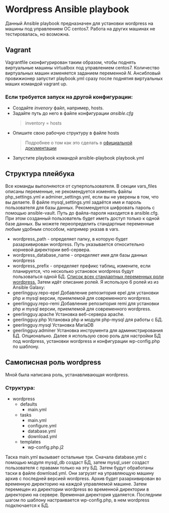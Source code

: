 # Wordpress Ansible playbook
Данный Ansible playbook предназначен для установки wordpress на машины под управлением ОС centos7. Работа на других машинах не тестировалась, но возможна.

## Vagrant
Vagrantfile сконфигурирован таким образом, чтобы поднять виртуальные машины virtualbox под управлением centos7. Количество виртуальных машин изменяется заданием переменной *N*.
Ансибловый провижионер запустит playbook.yml сразу после поднятия виртуальных маших командой vagrant up.
### Если требуется запуск на другой конфигурации:
- Создайте *invenory* файл, например, hosts.
- Задайте путь до него в файле конфигурации *ansible.cfg* 
    > inventory = hosts
- Опишите свою рабочую структуру в файле hosts
    > Подробнее о том как это сделать в [официальной документации](https://docs.ansible.com/ansible/latest/user_guide/intro_inventory.html)
- Запустите playbook командой ansible-playbook playbook.yml

## Структура плейбука
Все команды выполняются от суперпользователя.
В секции vars_files описаны переменные, не рекомендуется изменять файлы php_settings.yml и adminer_settings.yml, если вы не уверены в том, что вы делаете.
В файле mysql_settings.yml задаётся имя и пароль пользователя для базы данных. Рекомендуется шифровать пароль с помощью ansible-vault. Путь до файла-пароля находится в ansible.cfg. При этом созданный пользователь будет иметь доступ только к одной базе данных.
Вы можете переопределить стандартные переменные любым удобным способом, например указав в vars.
- wordpress_path - определяет папку, в которую будет разархивирован wordpress. Путь указывается относительно корневой директории веб-сервера.
- wordpress_database_name - определяет имя для базы данных wordpress
- wordpress_prefix - определяет префикс таблиц, измените, если планируется, что несколько установок wordpress будут пользоваться одной БД.
[Список всех стандартных переменных роли wordpress.](roles/wordpress/defaults/main.yml)
Затем идёт описание ролей. Я использую 6 ролей из из Ansible Galaxy:
- geerlingguy.repo-epel Добавление репозитория epel для установки php и mysql версии, приемлемой для современного wordpress.
- geerlingguy.repo-remi Добавление репозитория remi для установки php и mysql версии, приемлемой для современного wordpress.
- geerlingguy.apache    Установка веб-сервера apache.
- geerlingguy.php       Установка php и модуля php-mysql для работы с БД.
- geerlingguy.mysql     Установка MariaDB
- geerlingguy.adminer   Установка инструмента для администрирования БД. Опционально.
Далее я использую свою роль для настройки БД под wordpress, установки wordpress и конфигурации wp-config.php по шаблону.

## Самописная роль wordpress
Мной была написана роль, устанавливающая wordpress.
### Структура:
- wordpress
    - defaults
        - main.yml
    - tasks
        - main.yml
        - configure.yml
        - database.yml
        - download.yml
    - templates
        - wp-config.php.j2

Таска main.yml вызывает остальные три.
Сначала database.yml с помощью модуля mysql_db создаст БД, затем mysql_user создаст пользователя с правами только на эту БД.
Затем будут обработаны таски в файле download.yml. Они загрузят на управляющую машину архив с последней версией wordpress. Архив будет разархивирован во временную директорию на каждой управляемой машине. Затем перемещен из директории wordpress во временной директории в директорию на сервере. Временная директория удаляется.
Последним шагом по шаблону настраивается wp-config.php, в нем wordpress подключается к БД.